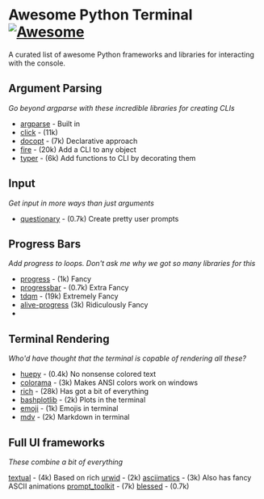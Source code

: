 # Awesome Python Terminal [![Awesome](https://cdn.rawgit.com/sindresorhus/awesome/d7305f38d29fed78fa85652e3a63e154dd8e8829/media/badge.svg)](https://github.com/sindresorhus/awesome)

A curated list of awesome Python frameworks and libraries for interacting with the console.


## Argument Parsing
*Go beyond argparse with these incredible libraries for creating CLIs*

* [argparse](https://docs.python.org/3/library/argparse.html) - Built in
* [click](https://github.com/pallets/click) - (11k)
* [docopt](https://github.com/docopt/docopt) - (7k) Declarative approach
* [fire](https://github.com/docopt/docopt) - (20k) Add a CLI to any object
* [typer](https://github.com/tiangolo/typer) - (6k) Add functions to CLI by decorating them

## Input
*Get input in more ways than just arguments*

* [questionary](https://github.com/tmbo/questionary) - (0.7k) Create pretty user prompts

## Progress Bars
*Add progress to loops. Don't ask me why we got so many libraries for this*

* [progress](https://github.com/verigak/progress/) - (1k) Fancy
* [progressbar](https://github.com/WoLpH/python-progressbar) - (0.7k) Extra Fancy
* [tdqm](https://github.com/tqdm/tqdm) - (19k) Extremely Fancy
* [alive-progress](https://github.com/rsalmei/alive-progress) (3k) Ridiculously Fancy
* [](https://github.com/manrajgrover/halo)

## Terminal Rendering
*Who'd have thought that the terminal is copable of rendering all these?*

* [huepy](https://github.com/s0md3v/huepy) - (0.4k) No nonsense colored text
* [colorama](https://github.com/tartley/colorama) - (3k) Makes ANSI colors work on windows
* [rich](https://github.com/willmcgugan/rich) - (28k) Has got a bit of everything
* [bashplotlib](https://github.com/glamp/bashplotlib) - (2k) Plots in the terminal
* [emoji](https://github.com/carpedm20/emoji) - (1k) Emojis in terminal
* [mdv](https://github.com/axiros/terminal_markdown_viewer) - (2k) Markdown in terminal

## Full UI frameworks
*These combine a bit of everything*

[textual](https://github.com/willmcgugan/textual) - (4k) Based on rich
[urwid](https://github.com/urwid/urwid) - (2k)
[asciimatics](https://github.com/peterbrittain/asciimatics) - (3k) Also has fancy ASCII animations
[prompt_toolkit](https://github.com/prompt-toolkit/python-prompt-toolkit) - (7k)
[blessed](https://github.com/jquast/blessed) - (0.7k)
